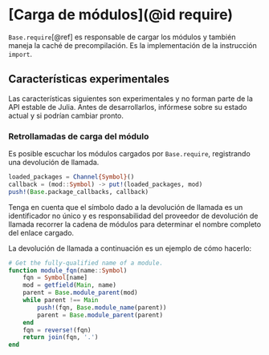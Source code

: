 # [Carga de módulos](@id require)

`Base.require`[@ref] es responsable de cargar los módulos y también maneja la caché de precompilación.
Es la implementación de la instrucción `import`.

## Características experimentales
Las características siguientes son experimentales y no forman parte de la API estable de Julia. 
Antes de desarrollarlos, infórmese sobre su estado actual y si podrían cambiar pronto.

### Retrollamadas de carga del módulo

Es posible escuchar los módulos cargados por `Base.require`, registrando una devolución de llamada.

```julia
loaded_packages = Channel{Symbol}()
callback = (mod::Symbol) -> put!(loaded_packages, mod)
push!(Base.package_callbacks, callback)
```

Tenga en cuenta que el símbolo dado a la devolución de llamada es un identificador no único y es responsabilidad del proveedor de devolución de llamada recorrer la cadena de módulos para determinar el nombre completo del enlace cargado.

La devolución de llamada a continuación es un ejemplo de cómo hacerlo:

```julia
# Get the fully-qualified name of a module.
function module_fqn(name::Symbol)
    fqn = Symbol[name]
    mod = getfield(Main, name)
    parent = Base.module_parent(mod)
    while parent !== Main
        push!(fqn, Base.module_name(parent))
        parent = Base.module_parent(parent)
    end
    fqn = reverse!(fqn)
    return join(fqn, '.')
end
```

